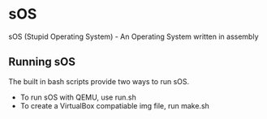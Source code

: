 sOS
====

sOS (Stupid Operating System) - An Operating System written in assembly

## Running sOS
The built in bash scripts provide two ways to run sOS.
- To run sOS with QEMU, use run.sh
- To create a VirtualBox compatiable img file, run make.sh
